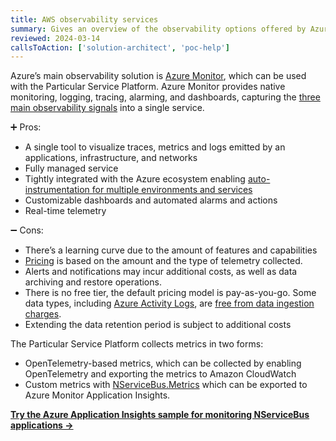 ```yaml
---
title: AWS observability services
summary: Gives an overview of the observability options offered by Azure and how to use them with the Particular Service Platform
reviewed: 2024-03-14
callsToAction: ['solution-architect', 'poc-help']
---
```


Azure’s main observability solution is [Azure Monitor](https://azure.microsoft.com/en-us/products/monitor), which can be used with the Particular Service Platform. Azure Monitor provides native monitoring, logging, tracing, alarming, and dashboards, capturing the [three main observability signals](https://opentelemetry.io/docs/concepts/signals/) into a single service.

:heavy_plus_sign: Pros:

- A single tool to visualize traces, metrics and logs emitted by an applications, infrastructure, and networks
- Fully managed service
- Tightly integrated with the Azure ecosystem enabling [auto-instrumentation for multiple environments and services](https://learn.microsoft.com/en-us/azure/azure-monitor/app/codeless-overview#supported-environments-languages-and-resource-providers)
- Customizable dashboards and automated alarms and actions
- Real-time telemetry

:heavy_minus_sign: Cons:

- There’s a learning curve due to the amount of features and capabilities
- [Pricing](https://azure.microsoft.com/en-us/pricing/details/monitor/) is based on the amount and the type of telemetry collected.
- Alerts and notifications may incur additional costs, as well as data archiving and restore operations.
- There is no free tier, the default pricing model is pay-as-you-go. Some data types, including [Azure Activity Logs](https://docs.microsoft.com/en-us/azure/azure-monitor/essentials/activity-log?tabs=powershell), are [free from data ingestion charges](https://docs.microsoft.com/en-us/azure/azure-monitor/logs/log-standard-columns#_isbillable).
- Extending the data retention period is subject to additional costs

The Particular Service Platform collects metrics in two forms:

- OpenTelemetry-based metrics, which can be collected by enabling OpenTelemetry and exporting the metrics to Amazon CloudWatch
- Custom metrics with [NServiceBus.Metrics](/monitoring/metrics) which can be exported to Azure Monitor Application Insights.

[**Try the Azure Application Insights sample for monitoring NServiceBus applications →**](/samples/open-telemetry/application-insights)